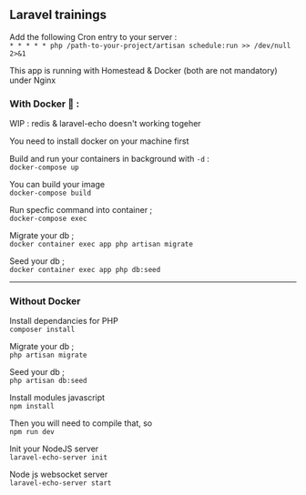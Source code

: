 ## Laravel trainings

Add the following Cron entry to your server :
<br>
`* * * * * php /path-to-your-project/artisan schedule:run >> /dev/null 2>&1`

This app is running with Homestead & Docker (both are not mandatory) under Nginx

### With Docker 🐳 :

WIP : redis & laravel-echo doesn't working togeher

You need to install docker on your machine first

Build and run your containers in background with `-d` :
<br>
`docker-compose up`

You can build your image
<br>
`docker-compose build`

Run specfic command into container ;
<br>
`docker-compose exec`

Migrate your db ;
<br>
`docker container exec app php artisan migrate`

Seed your db ;
<br>
`docker container exec app php db:seed`

---

### Without Docker

Install dependancies for PHP
<br>
`composer install`

Migrate your db ;
<br>
`php artisan migrate`

Seed your db ;
<br>
`php artisan db:seed`

Install modules javascript
<br>
`npm install`

Then you will need to compile that, so
<br>
`npm run dev`

Init your NodeJS server
<br>
`laravel-echo-server init`

Node js websocket server
<br>
`laravel-echo-server start`
